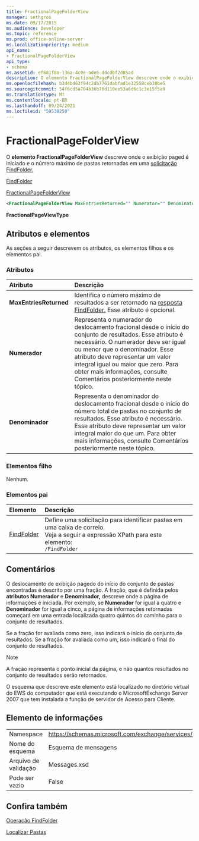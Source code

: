 ```yaml
---
title: FractionalPageFolderView
manager: sethgros
ms.date: 09/17/2015
ms.audience: Developer
ms.topic: reference
ms.prod: office-online-server
ms.localizationpriority: medium
api_name:
- FractionalPageFolderView
api_type:
- schema
ms.assetid: ef681f8a-136a-4c0e-ade6-ddcdbf2d85ad
description: O elemento FractionalPageFolderView descreve onde o exibição paged é iniciado e o número máximo de pastas retornadas em uma solicitação FindFolder.
ms.openlocfilehash: b3d4bd63f94c2db7761dabfad1e32558ceb30be5
ms.sourcegitcommit: 54f6cd5a704b36b76d110ee53a6d6c1c3e15f5a9
ms.translationtype: MT
ms.contentlocale: pt-BR
ms.lasthandoff: 09/24/2021
ms.locfileid: "59530250"
---
```

# <a name="fractionalpagefolderview"></a>FractionalPageFolderView

O **elemento FractionalPageFolderView** descreve onde o exibição paged é iniciado e o número máximo de pastas retornadas em uma [solicitação FindFolder.](findfolder.md) 
  
[FindFolder](findfolder.md)
  
[FractionalPageFolderView](fractionalpagefolderview.md)
  
```xml
<FractionalPageFolderView MaxEntriesReturned="" Numerator="" Denominator=""/>
```

 **FractionalPageViewType**
## <a name="attributes-and-elements"></a>Atributos e elementos

As seções a seguir descrevem os atributos, os elementos filhos e os elementos pai.
  
### <a name="attributes"></a>Atributos

|**Atributo**|**Descrição**|
|:-----|:-----|
|**MaxEntriesReturned** <br/> |Identifica o número máximo de resultados a ser retornado na [resposta FindFolder.](findfolder.md) Esse atributo é opcional.  <br/> |
|**Numerador** <br/> |Representa o numerador do deslocamento fracional desde o início do conjunto de resultados. Esse atributo é necessário. O numerador deve ser igual ou menor que o denominador. Esse atributo deve representar um valor integral igual ou maior que zero. Para obter mais informações, consulte Comentários posteriormente neste tópico.  <br/> |
|**Denominador** <br/> |Representa o denominador do deslocamento fracional desde o início do número total de pastas no conjunto de resultados. Esse atributo é necessário. Esse atributo deve representar um valor integral maior do que um. Para obter mais informações, consulte Comentários posteriormente neste tópico.  <br/> |
   
### <a name="child-elements"></a>Elementos filho

Nenhum.
  
### <a name="parent-elements"></a>Elementos pai

|**Elemento**|**Descrição**|
|:-----|:-----|
|[FindFolder](findfolder.md) <br/> |Define uma solicitação para identificar pastas em uma caixa de correio.  <br/> Veja a seguir a expressão XPath para este elemento:  <br/>  `/FindFolder` <br/> |
   
## <a name="remarks"></a>Comentários

O deslocamento de exibição pagedo do início do conjunto de pastas encontradas é descrito por uma fração. A fração, que é definida pelos **atributos Numerador** e **Denominador,** descreve onde a página de informações é iniciada. Por exemplo, se **Numerador** for igual a quatro e **Denominador** for igual a cinco, a página de informações retornadas começará em uma entrada localizada quatro quintos do caminho para o conjunto de resultados. 
  
Se a fração for avaliada como zero, isso indicará o início do conjunto de resultados. Se a fração for avaliada como um, isso indicará o final do conjunto de resultados.
  
> [!NOTE]
> A fração representa o ponto inicial da página, e não quantos resultados no conjunto de resultados serão retornados. 
  
O esquema que descreve este elemento está localizado no diretório virtual do EWS do computador que está executando o MicrosoftExchange Server 2007 que tem instalada a função de servidor de Acesso para Cliente.
  
## <a name="element-information"></a>Elemento de informações

|||
|:-----|:-----|
|Namespace  <br/> |https://schemas.microsoft.com/exchange/services/2006/messages  <br/> |
|Nome do esquema  <br/> |Esquema de mensagens  <br/> |
|Arquivo de validação  <br/> |Messages.xsd  <br/> |
|Pode ser vazio  <br/> |False  <br/> |
   
## <a name="see-also"></a>Confira também



[Operação FindFolder](findfolder-operation.md)


[Localizar Pastas](https://msdn.microsoft.com/library/9124d868-017a-43f0-b915-5c0082cacec9%28Office.15%29.aspx)

